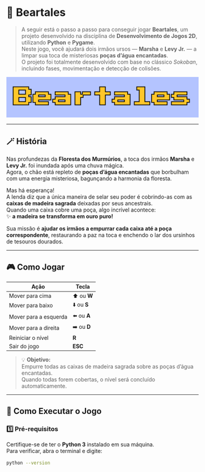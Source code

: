 # 🐻 **Beartales**

>A seguir está o passo a passo para conseguir jogar **Beartales**, um projeto desenvolvido na disciplina de **Desenvolvimento de Jogos 2D**, utilizando **Python** e **Pygame**.  
Neste jogo, você ajudará dois irmãos ursos — **Marsha** e **Levy Jr.** — a limpar sua toca de misteriosas **poças d’água encantadas**.  
O projeto foi totalmente desenvolvido com base no clássico *Sokoban*, incluindo fases, movimentação e detecção de colisões.

![](assets/logo.png)

---

## 🪄 **História**

Nas profundezas da **Floresta dos Murmúrios**, a toca dos irmãos **Marsha** e **Levy Jr.** foi inundada após uma chuva mágica.  
Agora, o chão está repleto de **poças d’água encantadas** que borbulham com uma energia misteriosa, bagunçando a harmonia da floresta.

Mas há esperança!  
A lenda diz que a única maneira de selar seu poder é cobrindo-as com as **caixas de madeira sagrada** deixadas por seus ancestrais.  
Quando uma caixa cobre uma poça, algo incrível acontece:  
✨ **a madeira se transforma em ouro puro!**

Sua missão é **ajudar os irmãos a empurrar cada caixa até a poça correspondente**, restaurando a paz na toca e enchendo o lar dos ursinhos de tesouros dourados.

---

## 🎮 **Como Jogar**

| Ação | Tecla |
|------|-------|
| Mover para cima | ⬆️ ou **W** |
| Mover para baixo | ⬇️ ou **S** |
| Mover para a esquerda | ⬅️ ou **A** |
| Mover para a direita | ➡️ ou **D** |
| Reiniciar o nível | **R** |
| Sair do jogo | **ESC** |

>💡 **Objetivo:**  
Empurre todas as caixas de madeira sagrada sobre as poças d’água encantadas.  
Quando todas forem cobertas, o nível será concluído automaticamente.

---

## 🧩 **Como Executar o Jogo**

### 1️⃣ Pré-requisitos

Certifique-se de ter o **Python 3** instalado em sua máquina.  
Para verificar, abra o terminal e digite:
```sh
python --version

